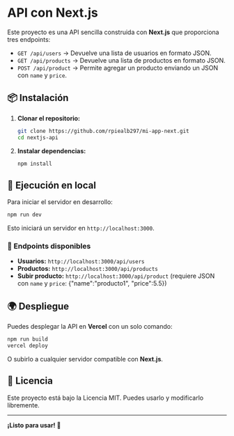 # API con Next.js

Este proyecto es una API sencilla construida con **Next.js** que proporciona tres endpoints:

- `GET /api/users` → Devuelve una lista de usuarios en formato JSON.
- `GET /api/products` → Devuelve una lista de productos en formato JSON.
- `POST /api/product` → Permite agregar un producto enviando un JSON con `name` y `price`.

## 📦 Instalación

1. **Clonar el repositorio:**
   ```bash
   git clone https://github.com/rpiealb297/mi-app-next.git
   cd nextjs-api
   ```

2. **Instalar dependencias:**
   ```bash
   npm install
   ```

## 🚀 Ejecución en local

Para iniciar el servidor en desarrollo:

```bash
npm run dev
```

Esto iniciará un servidor en `http://localhost:3000`.

### 🔗 Endpoints disponibles

- **Usuarios:** `http://localhost:3000/api/users`
- **Productos:** `http://localhost:3000/api/products`
- **Subir producto:** `http://localhost:3000/api/product` (requiere JSON con `name` y `price`: {"name":"producto1", "price":5.5})

## 🌍 Despliegue

Puedes desplegar la API en **Vercel** con un solo comando:

```bash
npm run build
vercel deploy
```

O subirlo a cualquier servidor compatible con **Next.js**.

## 📄 Licencia

Este proyecto está bajo la Licencia MIT. Puedes usarlo y modificarlo libremente.

---

**¡Listo para usar! 🚀**
